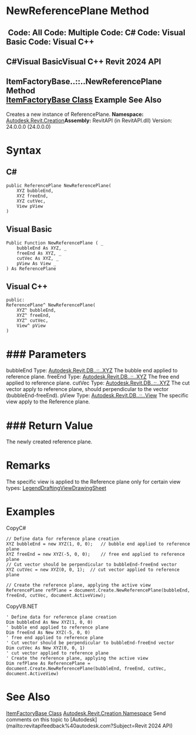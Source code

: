 # NewReferencePlane Method

﻿
 Code: All Code: Multiple Code: C# Code: Visual Basic Code: Visual C++   
---  
C#Visual BasicVisual C++
Revit 2024 API  
---  
ItemFactoryBase..::..NewReferencePlane Method   
[ItemFactoryBase Class](cba2c84a-22c0-e6e7-a99c-67656901853a.md "ItemFactoryBase Class") Example See Also  
---  
Creates a new instance of ReferencePlane. 
**Namespace:** [Autodesk.Revit.Creation](ded320da-058a-4edd-0418-0582389559a7.md "Autodesk.Revit.Creation Namespace")**Assembly:** RevitAPI (in RevitAPI.dll) Version: 24.0.0.0 (24.0.0.0)
# Syntax
C#  
---  
```text
public ReferencePlane NewReferencePlane(
	XYZ bubbleEnd,
	XYZ freeEnd,
	XYZ cutVec,
	View pView
)
```
  
Visual Basic  
---  
```text
Public Function NewReferencePlane ( _
	bubbleEnd As XYZ, _
	freeEnd As XYZ, _
	cutVec As XYZ, _
	pView As View _
) As ReferencePlane
```
  
Visual C++  
---  
```text
public:
ReferencePlane^ NewReferencePlane(
	XYZ^ bubbleEnd, 
	XYZ^ freeEnd, 
	XYZ^ cutVec, 
	View^ pView
)
```
  
# ### Parameters
bubbleEnd
    Type: [Autodesk.Revit.DB..::..XYZ](c2fd995c-95c0-58fb-f5de-f3246cbc5600.md "XYZ Class") The bubble end applied to reference plane. 
freeEnd
    Type: [Autodesk.Revit.DB..::..XYZ](c2fd995c-95c0-58fb-f5de-f3246cbc5600.md "XYZ Class") The free end applied to reference plane. 
cutVec
    Type: [Autodesk.Revit.DB..::..XYZ](c2fd995c-95c0-58fb-f5de-f3246cbc5600.md "XYZ Class") The cut vector apply to reference plane, should perpendicular to the vector (bubbleEnd-freeEnd). 
pView
    Type: [Autodesk.Revit.DB..::..View](fb92a4e7-f3a7-ef14-e631-342179b18de9.md "View Class") The specific view apply to the Reference plane. 
# ### Return Value
The newly created reference plane. 
# Remarks
The specific view is applied to the Reference plane only for certain view types: [Legend](bf04dabc-05a3-baf0-3564-f96c0bde3400.md "ViewType Enumeration")[DraftingView](bf04dabc-05a3-baf0-3564-f96c0bde3400.md "ViewType Enumeration")[DrawingSheet](bf04dabc-05a3-baf0-3564-f96c0bde3400.md "ViewType Enumeration")
# Examples
CopyC#
```text
// Define data for reference plane creation
XYZ bubbleEnd = new XYZ(1, 0, 0);   // bubble end applied to reference plane
XYZ freeEnd = new XYZ(-5, 0, 0);    // free end applied to reference plane
// Cut vector should be perpendicular to bubbleEnd-freeEnd vector
XYZ cutVec = new XYZ(0, 0, 1);  // cut vector applied to reference plane

// Create the reference plane, applying the active view
ReferencePlane refPlane = document.Create.NewReferencePlane(bubbleEnd, freeEnd, cutVec, document.ActiveView);
```

CopyVB.NET
```text
' Define data for reference plane creation
Dim bubbleEnd As New XYZ(1, 0, 0)
' bubble end applied to reference plane
Dim freeEnd As New XYZ(-5, 0, 0)
' free end applied to reference plane
' Cut vector should be perpendicular to bubbleEnd-freeEnd vector
Dim cutVec As New XYZ(0, 0, 1)
' cut vector applied to reference plane
' Create the reference plane, applying the active view
Dim refPlane As ReferencePlane = document.Create.NewReferencePlane(bubbleEnd, freeEnd, cutVec, document.ActiveView)
```

# See Also
[ItemFactoryBase Class](cba2c84a-22c0-e6e7-a99c-67656901853a.md "ItemFactoryBase Class")
[Autodesk.Revit.Creation Namespace](ded320da-058a-4edd-0418-0582389559a7.md "Autodesk.Revit.Creation Namespace")
Send comments on this topic to [Autodesk](mailto:revitapifeedback%40autodesk.com?Subject=Revit 2024 API)